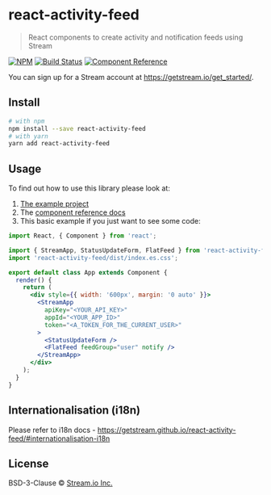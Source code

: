 # react-activity-feed

> React components to create activity and notification feeds using Stream

[![NPM](https://img.shields.io/npm/v/react-activity-feed.svg)](https://www.npmjs.com/package/react-activity-feed)
[![Build Status](https://travis-ci.org/GetStream/react-activity-feed.svg?branch=master)](https://travis-ci.org/GetStream/react-activity-feed)
[![Component Reference](https://img.shields.io/badge/docs-component%20reference-blue.svg)](https://getstream.github.io/react-activity-feed/)

You can sign up for a Stream account at https://getstream.io/get_started/.

## Install

```bash
# with npm
npm install --save react-activity-feed
# with yarn
yarn add react-activity-feed
```

## Usage

To find out how to use this library please look at:

1. [The example
   project](https://github.com/GetStream/react-activity-feed/tree/master/example)
2. The [component reference docs](https://getstream.github.io/react-activity-feed/)
3. This basic example if you just want to see some code:

```jsx
import React, { Component } from 'react';

import { StreamApp, StatusUpdateForm, FlatFeed } from 'react-activity-feed';
import 'react-activity-feed/dist/index.es.css';

export default class App extends Component {
  render() {
    return (
      <div style={{ width: '600px', margin: '0 auto' }}>
        <StreamApp
          apiKey="<YOUR_API_KEY>"
          appId="<YOUR_APP_ID>"
          token="<A_TOKEN_FOR_THE_CURRENT_USER>"
        >
          <StatusUpdateForm />
          <FlatFeed feedGroup="user" notify />
        </StreamApp>
      </div>
    );
  }
}
```

## Internationalisation (i18n)

Please refer to i18n docs - https://getstream.github.io/react-activity-feed/#internationalisation-i18n

## License

BSD-3-Clause © [Stream.io Inc.](https://getstream.io)
